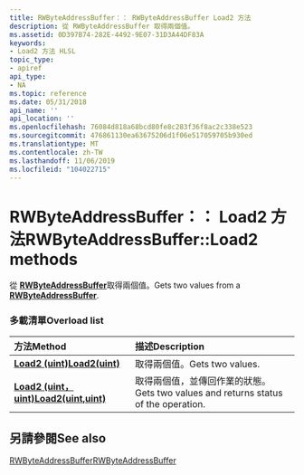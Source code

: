 ```yaml
---
title: RWByteAddressBuffer：： RWByteAddressBuffer Load2 方法
description: 從 RWByteAddressBuffer 取得兩個值。
ms.assetid: 0D397B74-282E-4492-9E07-31D3A44DF83A
keywords:
- Load2 方法 HLSL
topic_type:
- apiref
api_type:
- NA
ms.topic: reference
ms.date: 05/31/2018
api_name: ''
api_location: ''
ms.openlocfilehash: 76084d818a68bcd80fe8c283f36f8ac2c338e523
ms.sourcegitcommit: 476861130ea63675206d1f06e517059705b930ed
ms.translationtype: MT
ms.contentlocale: zh-TW
ms.lasthandoff: 11/06/2019
ms.locfileid: "104022715"
---
```

# <a name="rwbyteaddressbufferload2-methods"></a><span data-ttu-id="c9575-104">RWByteAddressBuffer：： Load2 方法</span><span class="sxs-lookup"><span data-stu-id="c9575-104">RWByteAddressBuffer::Load2 methods</span></span>

<span data-ttu-id="c9575-105">從 [**RWByteAddressBuffer**](sm5-object-rwbyteaddressbuffer.md)取得兩個值。</span><span class="sxs-lookup"><span data-stu-id="c9575-105">Gets two values from a [**RWByteAddressBuffer**](sm5-object-rwbyteaddressbuffer.md).</span></span>

### <a name="overload-list"></a><span data-ttu-id="c9575-106">多載清單</span><span class="sxs-lookup"><span data-stu-id="c9575-106">Overload list</span></span>



| <span data-ttu-id="c9575-107">方法</span><span class="sxs-lookup"><span data-stu-id="c9575-107">Method</span></span>                                                            | <span data-ttu-id="c9575-108">描述</span><span class="sxs-lookup"><span data-stu-id="c9575-108">Description</span></span>                                                     |
|:------------------------------------------------------------------|:----------------------------------------------------------------|
| [<span data-ttu-id="c9575-109">**Load2 (uint)**</span><span class="sxs-lookup"><span data-stu-id="c9575-109">**Load2(uint)**</span></span>](sm5-object-rwbyteaddressbuffer-load2.md)       | <span data-ttu-id="c9575-110">取得兩個值。</span><span class="sxs-lookup"><span data-stu-id="c9575-110">Gets two values.</span></span><br/>                                     |
| [<span data-ttu-id="c9575-111">**Load2 (uint，uint)**</span><span class="sxs-lookup"><span data-stu-id="c9575-111">**Load2(uint,uint)**</span></span>](rwbyteaddressbuffer-load2-float-uint-.md) | <span data-ttu-id="c9575-112">取得兩個值，並傳回作業的狀態。</span><span class="sxs-lookup"><span data-stu-id="c9575-112">Gets two values and returns status of the operation.</span></span><br/> |



## <a name="see-also"></a><span data-ttu-id="c9575-113">另請參閱</span><span class="sxs-lookup"><span data-stu-id="c9575-113">See also</span></span>

<dl> <dt>

[<span data-ttu-id="c9575-114">RWByteAddressBuffer</span><span class="sxs-lookup"><span data-stu-id="c9575-114">RWByteAddressBuffer</span></span>](sm5-object-rwbyteaddressbuffer.md)
</dt> </dl>

 

 





